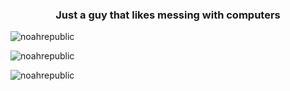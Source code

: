 <h3 align="center">Just a guy that likes messing with computers</h3>

<p align="left"> <img src="https://komarev.com/ghpvc/?username=noahrepublic&label=Profile%20views&color=0e75b6&style=flat" alt="noahrepublic" /> </p>


<p><img align="center" src="https://github-readme-stats.vercel.app/api/top-langs?username=noahrepublic&show_icons=true&locale=en&layout=compact" alt="noahrepublic" /></p>

<p><img align="center" src="https://github-readme-streak-stats.herokuapp.com/?user=noahrepublic&" alt="noahrepublic" /></p>


